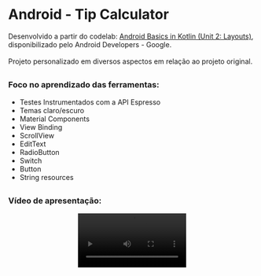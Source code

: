 # Android - Tip Calculator
Desenvolvido a partir do codelab: [Android Basics in Kotlin (Unit 2: Layouts)](https://developer.android.com/courses/android-basics-kotlin/unit-2), disponibilizado pelo Android Developers - Google.<br><br>
Projeto personalizado em diversos aspectos em relação ao projeto original.

##
### Foco no aprendizado das ferramentas:

  - Testes Instrumentados com a API Espresso
  - Temas claro/escuro
  - Material Components
  - View Binding
  - ScrollView
  - EditText
  - RadioButton
  - Switch
  - Button
  - String resources
##
### Vídeo de apresentação:
<div align="center">
  <video src="https://github.com/DiogoMontalvao/Tip_Calculator-Android/assets/109600744/126b4e9d-7d30-4059-b427-16766ceabbc4" width="220">
</div>
<br><br>








